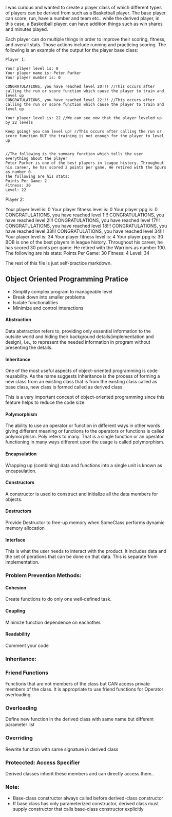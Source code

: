 I was curious and wanted to create a player class of which different types of players can be derived from such as a Basketball player. The base player can score, run, have a number and team etc.. while the derived player, in this case, a Basketball player, can have addition things such as win shares and minutes played.

Each player can do multiple things in order to improve their scoring, fitness, and overall stats. Those actions include running and practicing scoring. The following is an example of the output for the player base class:

```
Player 1: 

Your player level is: 0
Your player name is: Peter Parker
Your player number is: 0

CONGRATULATIONS, you have reached level 20!!! //This occurs after calling the run or score function which cause the player to train and level up
CONGRATULATIONS, you have reached level 22!!! //This occurs after calling the run or score function which cause the player to train and level up

Your player level is: 22 //We can see now that the player leveled up by 22 levels 

Keep going! you can level up! //This occurs after calling the run or score function BUT the training is not enough for the player to level up


//The following is the summary function which tells the user everything about the player
Peter Parker is one of the best players in league history. Throughout his career, he has scored 2 points per game. He retired with the Spurs as number 0.
The following are his stats:
Points Per Game: 2
Fitness: 20
Level: 22

```




Player 2: 

Your player level is: 0
Your player fitness level is: 0
Your player ppg is: 0
CONGRATULATIONS, you have reached level 1!!!
CONGRATULATIONS, you have reached level 2!!!
CONGRATULATIONS, you have reached level 17!!!
CONGRATULATIONS, you have reached level 18!!!
CONGRATULATIONS, you have reached level 33!!!
CONGRATULATIONS, you have reached level 34!!!
Your player level is: 34
Your player fitness level is: 4
Your player ppg is: 30
BOB is one of the best players in league history. Throughout his career, he has scored 30 points per game. He retired with the Warriors as number 100.
The following are his stats:
Points Per Game: 30
Fitness: 4
Level: 34

The rest of this file is just self-practice markdown.

## Object Oriented Programming Pratice
- Simplify complex program to manageable level
- Break down into smaller problems
- Isolate functionalities
- Minimize and control interactions 

#### Abstraction <br>
Data abstraction refers to, providing only essential information to the outside world and hiding their background details(implementation and design), i.e., to represent the needed information in program without presenting the details.

#### Inheritance <br>
One of the most useful aspects of object-oriented programming is code reusability. As the name suggests Inheritance is the process of forming a new class from an existing class that is from the existing class called as base class, new class is formed called as derived class.

This is a very important concept of object-oriented programming since this feature helps to reduce the code size.

#### Polymorphism <br>
The ability to use an operator or function in different ways in other words giving different meaning or functions to the operators or functions is called polymorphism. Poly refers to many. That is a single function or an operator functioning in many ways different upon the usage is called polymorphism.

#### Encapsulation <br>
Wrapping up (combining) data and functions into a single unit is known as encapsulation.

#### Constructors <br>
A constructor is used to construct and initialize all the data members for objects.

#### Destructors <br>
Provide Destructor to free-up memory when SomeClass performs dynamic memory allocation

#### Interface <br>
This is what the user needs to interact with the product. It includes data and the set of perations that can be done on that data. This is separate from implementation.
<br>

### Problem Prevention Methods: <br>

#### Cohesion <br>
Create functions to do only one well-defined task.

#### Coupling <br>
Minimize function dependence on eachother.

#### Readability <br>
Comment your code
<br>

### Inheritance: <br>

### Friend Functions <br>
Functions that are not members of the class but CAN access private members of the class. It is appropriate to use friend functions for Operator overloading.

### Overloading <br>
Define new function in the derived class with same name but different parameter list 

### Overriding <br>
Rewrite function with same signature in derived class

### Proteccted: Access Specifier <br>
Derived classes inherit these members and can directly access them..

### Note: <br>
- Base-class constructor always called before derived-class
constructor
- If base class has only parameterized constructor, derived
class must supply constructor that calls base-class
constructor explicitly


